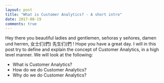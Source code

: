 ```yaml
---
layout: post
title: "What is Customer Analytics? - A short intro"
date: 2017-08-19
comments: true
---
```


Hey there you beautiful ladies and gentlemen, señoras y señores, damen und herren, 女士们(們) 先生们(們 ! 
Hope you have a great day. I will in this post try to define and explain the concept of Customer Analytics, in a high level manner. 
We will look at the following:
* What is Customer Analytics?
* How do we do Customer Analytics?
* Why do we do Customer Analytics?

